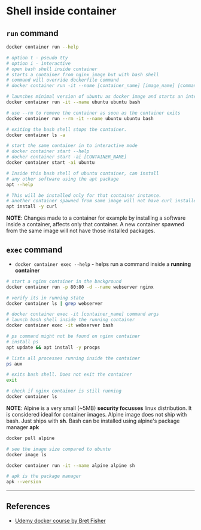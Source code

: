 # Shell inside container

## `run` command

~~~bash
docker container run --help

# option t - pseudo tty
# option i - interactive
# open bash shell inside container
# starts a container from nginx image but with bash shell
# command will override dockerfile command
# docker container run -it --name [container_name] [image_name] [command] [args]

# launches minimal version of ubuntu as docker image and starts an interactive bash terminal
docker container run -it --name ubuntu ubuntu bash

# use --rm to remove the container as soon as the container exits
docker container run --rm -it --name ubuntu ubuntu bash

# exiting the bash shell stops the container.
docker container ls -a

# start the same container in to interactive mode
# docker container start --help
# docker container start -ai [CONTAINER_NAME]
docker container start -ai ubuntu

# Inside this bash shell of ubuntu container, can install
# any other software using the apt package
apt --help

# This will be installed only for that container instance.
# another container spawned from same image will not have curl installed
apt install -y curl
~~~

**NOTE**: Changes made to a container for example by installing a software inside a container, affects only that container. A new container spawned from the same image will not have those installed packages.

## `exec` command

* `docker container exec --help` - helps run a command inside a **running container**

~~~bash
# start a nginx container in the background
docker container run -p 80:80 -d --name webserver nginx

# verify its in running state
docker container ls | grep webserver

# docker container exec -it [container_name] command args
# launch bash shell inside the running container
docker container exec -it webserver bash

# ps command might not be found on nginx container
# install ps
apt update && apt install -y procps

# lists all processes running inside the container
ps aux

# exits bash shell. Does not exit the container
exit

# check if nginx container is still running
docker container ls
~~~

**NOTE**: Alpine is a very small (~5MB) **security focusses** linux distribution. It is considered ideal for container images. Alpine image does not ship with bash. Just ships with **sh**. Bash can be installed using alpine's package manager **apk**

~~~bash
docker pull alpine

# see the image size compared to ubuntu
docker image ls

docker container run -it --name alpine alpine sh

# apk is the package manager
apk --version
~~~

---

## References

* [Udemy docker course by Bret Fisher](https://www.udemy.com/share/101WekCUMfd1lVR34=/)
